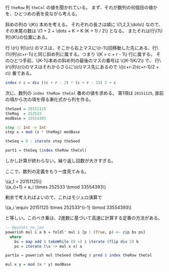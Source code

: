 行 `theRow` 列 `theCol` の値を聞かれている。
まず、それが数列の何個目の値かを、ひとつめの表を見ながら考える。

斜めの列の \\(K\\) 本めを考える。
それぞれの長さは順に \\(1,2,3,\dots\\) なので、その末尾の数は \\(1 + 2 + \dots + K = K (K + 1) / 2\\) となる。
またそれは行\\(1\\)列\\(K\\)の位置にある。

行 \\(r\\) 列\\(c\\) のマスは、そこから右上マスに\\(r-1\\)回移動した先にある、行\\(1\\)列\\(c+r-1\\)と同じ斜め列に属する。つまり \\(K = c + r - 1\\) 行に属する。
そのひとつ手前、\\(K-1\\)本めの斜め列の最後のマスの番号は \\((K-1)K/2\\) で、
行\\(r\\)列\\(c\\)のマスはそれからさらに\\(c\\)マス先にあるので \\((c+r-2)(c+r-1)/2 + c\\) 番である。

```haskell
index r c = div ((c + r - 2) * (c + r - 1)) 2 + c
```

次に、数列の `index theRow theCol` 番めの値を求める。
第1項は `20151125`, 直前の項から次の項を得る漸化式から列を作る。

```haskell
theSeed = 20151125
theMag  = 252533
modBase = 33554393

step :: Int -> Int
step x = mod (x * theMag) modBase

theSeq = 0 : iterate step theSeed

part1 = theSeq (index theRow theCol)
```

しかし計算が終わらない。繰り返し回数が大きすぎる。

ここで、数列の定義をもう一度見てみる。

\\(a_1 = 20151125\\)  
\\(a_{i+1} = a_i \times 252533 \bmod 33554393\\)

剰余で考えればよいので、これはモジュロ演算で

\\(a_i \equiv 20151125 \times 252533^{i-1} \bmod 33554393\\)

と等しい。このべき乗は、2進数に基づいて高速に計算する定番の方法がある。

```haskell
-- @gotoki_no_joe
powerish mul i a b = foldl' mul i [p | (True, p) <- zip bs ps]
  where
    bs = map odd $ takeWhile (0 <) $ iterate (flip div 2) b
    ps = iterate (\x -> mul x x) a

part1a = powerish mul theSeed theMag $ pred $ index theRow theCol

mul x y = mod (x * y) modBase
```
